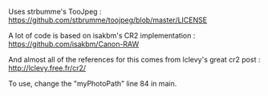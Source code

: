 Uses strbumme's TooJpeg : https://github.com/stbrumme/toojpeg/blob/master/LICENSE

A lot of code is based on isakbm's CR2 implementation : https://github.com/isakbm/Canon-RAW

And almost all of the references for this comes from lclevy's great cr2 post : http://lclevy.free.fr/cr2/

To use, change the "myPhotoPath" line 84 in main.
